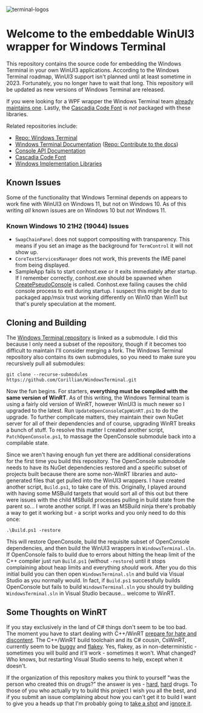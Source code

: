![terminal-logos](https://user-images.githubusercontent.com/48369326/115790869-4c852b00-a37c-11eb-97f1-f61972c7800c.png)

# Welcome to the embeddable WinUI3 wrapper for Windows Terminal

This repository contains the source code for embedding the Windows Terminal in your own WinUI3 applications. According to the Windows Terminal roadmap, WinUI3 support isn't planned until at least sometime in 2023. Fortunately, you no longer have to wait that long. This repository will be updated as new versions of Windows Terminal are released.

If you were looking for a WPF wrapper the Windows Terminal team [already maintains one](https://github.com/microsoft/terminal/tree/main/src/cascadia/WpfTerminalControl). Lastly, the [Cascadia Code Font](https://github.com/Microsoft/Cascadia-Code) is _not_ packaged with these libraries.

Related repositories include:

* [Repo: Windows Terminal](https://github.com/microsoft/terminal)
* [Windows Terminal Documentation](https://docs.microsoft.com/windows/terminal)
  ([Repo: Contribute to the docs](https://github.com/MicrosoftDocs/terminal))
* [Console API Documentation](https://github.com/MicrosoftDocs/Console-Docs)
* [Cascadia Code Font](https://github.com/Microsoft/Cascadia-Code)
* [Windows Implementation Libraries](https://github.com/Microsoft/wil/wiki)

## Known Issues

Some of the functionality that Windows Terminal depends on appears to work fine with WinUI3 on Windows 11, but not on Windows 10. As of this writing _all_ known issues are on Windows 10 but _not_ Windows 11.

### Known Windows 10 21H2 (19044) Issues

* `SwapChainPanel` does not support compositing with transparency. This means if you set an image as the background for `TermControl` it will not show up.
* `CoreTextServicesManager` does not work, this prevents the IME panel from being displayed.
* SampleApp fails to start conhost.exe or it exits immediately after startup. If I remember correctly, conhost.exe should be spawned when [CreatePseudoConsole](https://docs.microsoft.com/en-us/windows/console/createpseudoconsole) is called. Conhost.exe failing causes the child console process to exit during startup. I suspect this might be due to packaged app/msix trust working differently on Win10 than Win11 but that's purely speculation at the moment.

## Cloning and Building

The [Windows Terminal repository](https://github.com/microsoft/terminal) is linked as a submodule. I did this because I only need a subset of the repository, though if it becomes too difficult to maintain I'll consider merging a fork. The Windows Terminal repository also contains its own submodules, so you need to make sure you recursively pull all submodules:

```
git clone --recurse-submodules https://github.com/Corillian/WindowsTerminal.git
```

Now the fun begins. For starters, **everything must be compiled with the same version of WinRT**. As of this writing, the Windows Terminal team is using a fairly old version of WinRT, however WinUI3 is much newer so I upgraded to the latest. Run `UpdateOpenConsoleCppWinRT.ps1` to do the upgrade. To further complicate matters, they maintain their own NuGet server for all of their dependencies and of course, upgrading WinRT breaks a bunch of stuff. To resolve this matter I created another script, `PatchOpenConsole.ps1`, to massage the OpenConsole submodule back into a compilable state.

Since we aren't having enough fun yet there are additional considerations for the first time you build this repository. The OpenConsole submodule needs to have its NuGet dependencies restored and a specific subset of projects built because there are some non-WinRT libraries and auto-generated files that get pulled into the WinUI3 wrappers. I have created another script, `Build.ps1`, to take care of this. Originally, I played around with having some MSBuild targets that would sort all of this out but there were issues with the child MSBuild processes pulling in build state from the parent so... I wrote another script. If I was an MSBuild ninja there's probably a way to get it working but - a script works and you only need to do this once:

```
.\Build.ps1 -restore
```

This will restore OpenConsole, build the requisite subset of OpenConsole dependencies, and then build the WinUI3 wrappers in `WindowsTerminal.sln`. If OpenConsole fails to build due to errors about hitting the heap limit of the C++ compiler just run `Build.ps1` (without `-restore`) until it stops complaining about heap limits and everything _should_ work. After you do this initial build you can then open `WindowsTerminal.sln` and build via Visual Studio as you normally would. In fact, if `Build.ps1` successfully builds OpenConsole but fails to build `WindowsTerminal.sln` you should try building `WindowsTerminal.sln` in Visual Studio because... welcome to WinRT.

## Some Thoughts on WinRT

If you stay exclusively in the land of C# things don't seem to be too bad. The moment you have to start dealing with C++/WinRT [prepare for hate and discontent](https://docs.microsoft.com/en-us/windows/uwp/cpp-and-winrt-apis/faq#why-am-i-getting-a--class-not-registered--exception-). The C++/WinRT build toolchain and its C# cousin, CsWinRT, currently seem to be [buggy](https://github.com/microsoft/CsWinRT/issues/756) and [flakey](https://github.com/microsoft/CsWinRT/issues/864). Yes, flakey, as in non-deterministic - sometimes you will build and it'll work - sometimes it won't. What changed? Who knows, but restarting Visual Studio seems to help, except when it doesn't.

If the organization of this repository makes you think to yourself "was the person who created this on drugs?" the answer is yes - [hard](https://github.com/Microsoft/xlang/issues/318), [hard](https://docs.microsoft.com/en-us/windows/uwp/cpp-and-winrt-apis/troubleshooting) drugs. To those of you who actually try to build this project I wish you all the best, and if you submit an issue complaining about how you can't get it to build I want to give you a heads up that I'm probably going to [take a shot](https://docs.microsoft.com/en-us/windows/apps/desktop/modernize/desktop-to-uwp-supported-api?tabs=csharp) and [ignore it](https://github.com/MicrosoftDocs/windows-uwp/blob/docs/windows-apps-src/cpp-and-winrt-apis/consume-apis.md).